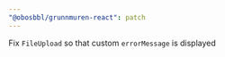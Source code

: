 ```yaml
---
"@obosbbl/grunnmuren-react": patch
---
```


Fix `FileUpload` so that custom `errorMessage` is displayed
